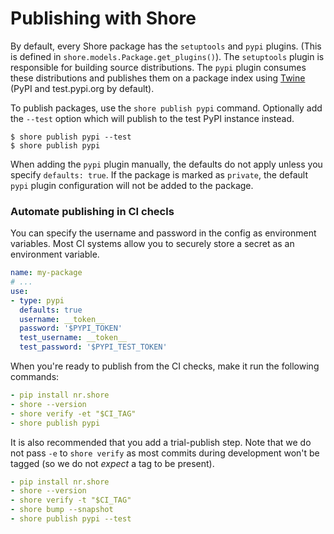 # Publishing with Shore

By default, every Shore package has the `setuptools` and `pypi` plugins. (This is defined in
`shore.models.Package.get_plugins()`). The `setuptools` plugin is responsible for building
source distributions. The `pypi` plugin consumes these distributions and publishes them on
a package index using [Twine][] (PyPI and test.pypi.org by default).

  [Twine]: https://github.com/pypa/twine

To publish packages, use the `shore publish pypi` command. Optionally add the `--test` option
which will publish to the test PyPI instance instead.

    $ shore publish pypi --test
    $ shore publish pypi

When adding the `pypi` plugin manually, the defaults do not apply unless you specify
`defaults: true`. If the package is marked as `private`, the default `pypi` plugin configuration
will not be added to the package.

### Automate publishing in CI checls

You can specify the username and password in the config as environment variables. Most CI systems
allow you to securely store a secret as an environment variable.

```yml
name: my-package
# ...
use:
- type: pypi
  defaults: true
  username: __token__
  password: '$PYPI_TOKEN'
  test_username: __token__
  test_password: '$PYPI_TEST_TOKEN'
```

When you're ready to publish from the CI checks, make it run the following commands:

```yml
- pip install nr.shore
- shore --version
- shore verify -et "$CI_TAG"
- shore publish pypi
```

It is also recommended that you add a trial-publish step. Note that we do not pass `-e` to
`shore verify` as most commits during development won't be tagged (so we do not _expect_ a tag
to be present).

```yml
- pip install nr.shore
- shore --version
- shore verify -t "$CI_TAG"
- shore bump --snapshot
- shore publish pypi --test
```
